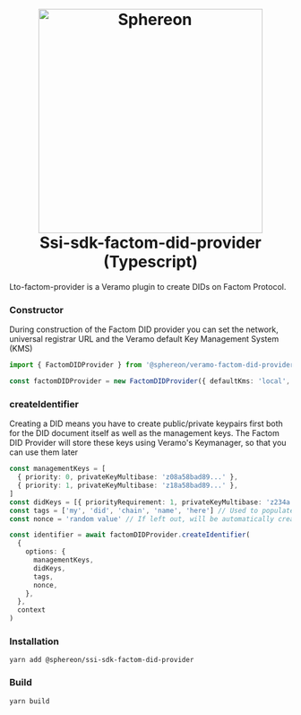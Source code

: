 <!--suppress HtmlDeprecatedAttribute -->
<h1 align="center">
  <br>
  <a href="https://www.sphereon.com"><img src="https://sphereon.com/content/themes/sphereon/assets/img/logo.svg" alt="Sphereon" width="400"></a>
  <br>Ssi-sdk-factom-did-provider (Typescript) 
  <br>
</h1>

Lto-factom-provider is a Veramo plugin to create DIDs on Factom Protocol.

### Constructor

During construction of the Factom DID provider you can set the network, universal registrar URL and the Veramo default Key Management System (KMS)

```typescript
import { FactomDIDProvider } from '@sphereon/veramo-factom-did-provider'

const factomDIDProvider = new FactomDIDProvider({ defaultKms: 'local', network: 'testnet', registrarUrl: 'https://your.universal.registrar.here' })
```

### createIdentifier

Creating a DID means you have to create public/private keypairs first both for the DID document itself as well as the management keys. The Factom DID Provider will store these keys using Veramo's Keymanager, so that you can use them later

```typescript
const managementKeys = [
  { priority: 0, privateKeyMultibase: 'z08a58bad89...' },
  { priority: 1, privateKeyMultibase: 'z18a58bad89...' },
]
const didKeys = [{ priorityRequirement: 1, privateKeyMultibase: 'z234a...', purpose: [] }]
const tags = ['my', 'did', 'chain', 'name', 'here'] // Used to populate Factoms external Id values
const nonce = 'random value' // If left out, will be automatically created to make the DID chain unique

const identifier = await factomDIDProvider.createIdentifier(
  {
    options: {
      managementKeys,
      didKeys,
      tags,
      nonce,
    },
  },
  context
)
```

### Installation

```shell
yarn add @sphereon/ssi-sdk-factom-did-provider
```

### Build

```shell
yarn build
```
